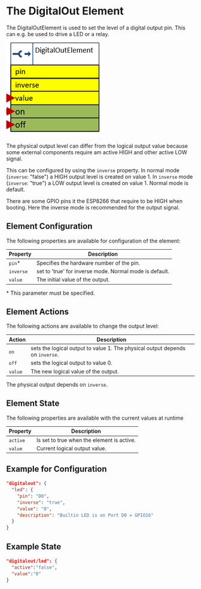 # The DigitalOut Element

The DigitalOutElement is used to set the level of a digital output pin. This can e.g. be used to drive a LED or a relay.

![DigitalOutProperties and Actions](DigitalOutAPI.png)

The physical output level can differ from the logical output value because some external components require am active HIGH and other active LOW signal.

This can be configured by using the `inverse` property.
In normal mode (`inverse`: "false") a HIGH output level is created on value 1.
In `inverse` mode (`inverse`: "true") a LOW output level is created on value 1. Normal mode is default.

There are some GPIO pins it the ESP8266 that require to be HIGH when booting. Here the inverse mode is recommended for the output signal.

## Element Configuration

The following properties are available for configuration of the element:

| Property  | Description                                             |
| --------- | ------------------------------------------------------- |
| `pin`*    | Specifies the hardware number of the pin.               |
| `inverse` | set to 'true' for inverse mode. Normal mode is default. |
| `value`   | The initial value of the output.                        |

\* This parameter must be specified.

## Element Actions

The following actions are available to change the output level:

| Action  | Description                                                                   |
| ------- | ----------------------------------------------------------------------------- |
| `on`    | sets the logical output to value 1. The physical output depends on `inverse`. |
| `off`   | sets the logical output to value 0.                                           |
| `value` | The new logical value of the output.                                          |

The physical output depends on `inverse`.

## Element State

The following properties are available with the current values at runtime

| Property | Description                                |
| -------- | ------------------------------------------ |
| `active` | Is set to true when the element is active. |
| `value`  | Current logical output value.              |

## Example for Configuration

```JSON
"digitalout": {
  "led": {
    "pin": "D0",
    "inverse": "true",
    "value": "0",
    "description": "Builtin LED is on Port D0 = GPIO16"
  }
}
```

## Example State

```JSON
"digitalout/led": {
  "active":"false",
  "value":"0"
}
```
